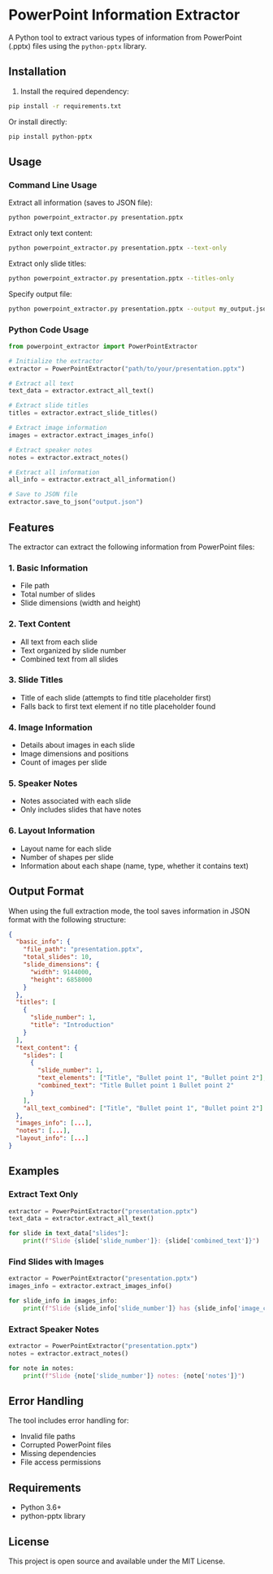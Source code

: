 # PowerPoint Information Extractor

A Python tool to extract various types of information from PowerPoint (.pptx) files using the `python-pptx` library.

## Installation

1. Install the required dependency:
```bash
pip install -r requirements.txt
```

Or install directly:
```bash
pip install python-pptx
```

## Usage

### Command Line Usage

Extract all information (saves to JSON file):
```bash
python powerpoint_extractor.py presentation.pptx
```

Extract only text content:
```bash
python powerpoint_extractor.py presentation.pptx --text-only
```

Extract only slide titles:
```bash
python powerpoint_extractor.py presentation.pptx --titles-only
```

Specify output file:
```bash
python powerpoint_extractor.py presentation.pptx --output my_output.json
```

### Python Code Usage

```python
from powerpoint_extractor import PowerPointExtractor

# Initialize the extractor
extractor = PowerPointExtractor("path/to/your/presentation.pptx")

# Extract all text
text_data = extractor.extract_all_text()

# Extract slide titles
titles = extractor.extract_slide_titles()

# Extract image information
images = extractor.extract_images_info()

# Extract speaker notes
notes = extractor.extract_notes()

# Extract all information
all_info = extractor.extract_all_information()

# Save to JSON file
extractor.save_to_json("output.json")
```

## Features

The extractor can extract the following information from PowerPoint files:

### 1. Basic Information
- File path
- Total number of slides
- Slide dimensions (width and height)

### 2. Text Content
- All text from each slide
- Text organized by slide number
- Combined text from all slides

### 3. Slide Titles
- Title of each slide (attempts to find title placeholder first)
- Falls back to first text element if no title placeholder found

### 4. Image Information
- Details about images in each slide
- Image dimensions and positions
- Count of images per slide

### 5. Speaker Notes
- Notes associated with each slide
- Only includes slides that have notes

### 6. Layout Information
- Layout name for each slide
- Number of shapes per slide
- Information about each shape (name, type, whether it contains text)

## Output Format

When using the full extraction mode, the tool saves information in JSON format with the following structure:

```json
{
  "basic_info": {
    "file_path": "presentation.pptx",
    "total_slides": 10,
    "slide_dimensions": {
      "width": 9144000,
      "height": 6858000
    }
  },
  "titles": [
    {
      "slide_number": 1,
      "title": "Introduction"
    }
  ],
  "text_content": {
    "slides": [
      {
        "slide_number": 1,
        "text_elements": ["Title", "Bullet point 1", "Bullet point 2"],
        "combined_text": "Title Bullet point 1 Bullet point 2"
      }
    ],
    "all_text_combined": ["Title", "Bullet point 1", "Bullet point 2"]
  },
  "images_info": [...],
  "notes": [...],
  "layout_info": [...]
}
```

## Examples

### Extract Text Only
```python
extractor = PowerPointExtractor("presentation.pptx")
text_data = extractor.extract_all_text()

for slide in text_data["slides"]:
    print(f"Slide {slide['slide_number']}: {slide['combined_text']}")
```

### Find Slides with Images
```python
extractor = PowerPointExtractor("presentation.pptx")
images_info = extractor.extract_images_info()

for slide_info in images_info:
    print(f"Slide {slide_info['slide_number']} has {slide_info['image_count']} images")
```

### Extract Speaker Notes
```python
extractor = PowerPointExtractor("presentation.pptx")
notes = extractor.extract_notes()

for note in notes:
    print(f"Slide {note['slide_number']} notes: {note['notes']}")
```

## Error Handling

The tool includes error handling for:
- Invalid file paths
- Corrupted PowerPoint files
- Missing dependencies
- File access permissions

## Requirements

- Python 3.6+
- python-pptx library

## License

This project is open source and available under the MIT License.

